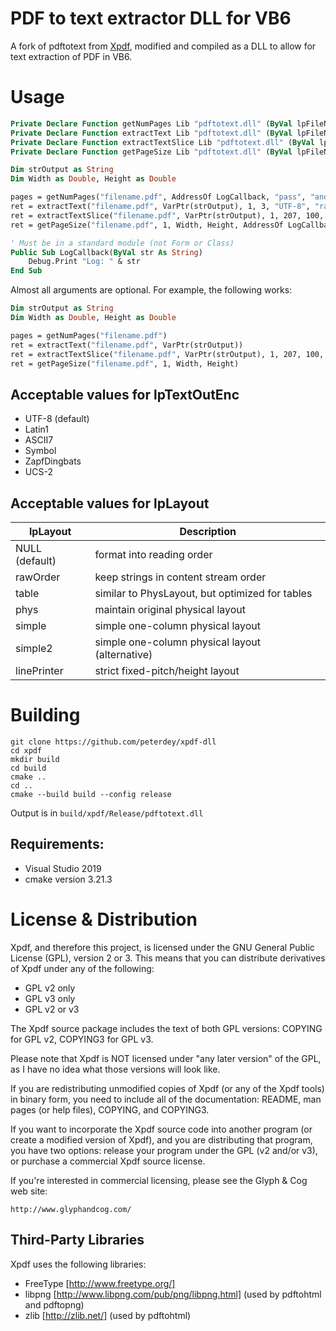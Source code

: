 #  PDF to text extractor DLL for VB6 

A fork of pdftotext from [Xpdf](http://www.xpdfreader.com/ "Xpdf"), modified and compiled as a DLL to allow for text extraction of PDF in VB6.

# Usage
```vb
Private Declare Function getNumPages Lib "pdftotext.dll" (ByVal lpFileName As String, Optional ByVal lpLogCallbackFunc As Long, Optional ByVal lpOwnerPassword As String, Optional ByVal lpUserPassword As String) As Integer
Private Declare Function extractText Lib "pdftotext.dll" (ByVal lpFileName As String, ByVal lpTextOutput As Long, Optional ByVal iFirstPage As Integer, Optional ByVal iLastPage As Integer, Optional ByVal lpTextOutEnc As String, Optional ByVal lpLayout As String, Optional ByVal lpLogCallbackFunc As Long, Optional ByVal lpOwnerPassword As String, Optional ByVal lpUserPassword As String) As Integer
Private Declare Function extractTextSlice Lib "pdftotext.dll" (ByVal lpFileName As String, ByVal lpTextOutput As Long, ByVal iPage As Integer, ByVal iSliceX As Integer, ByVal iSliceY As Integer, ByVal iSliceW As Integer, ByVal iSliceH As Integer, Optional ByVal lpTextOutEnc As String, Optional ByVal lpLayout As String, Optional ByVal lpLogCallbackFunc As Long, Optional ByVal lpOwnerPassword As String, Optional ByVal lpUserPassword As String) As Integer
Private Declare Function getPageSize Lib "pdftotext.dll" (ByVal lpFileName As String, ByVal iPage as Integer, ByRef dWidth as Double, ByRef dHeight as Double, Optional ByVal lpLogCallbackFunc As Long, Optional ByVal lpOwnerPassword As String, Optional ByVal lpUserPassword As String) As Integer

Dim strOutput as String
Dim Width as Double, Height as Double

pages = getNumPages("filename.pdf", AddressOf LogCallback, "pass", "anotherpass")
ret = extractText("filename.pdf", VarPtr(strOutput), 1, 3, "UTF-8", "rawOrder", AddressOf LogCallback, "pass", "anotherpass")
ret = extractTextSlice("filename.pdf", VarPtr(strOutput), 1, 207, 100, 300, 200, "UTF-8", "table", AddressOf LogCallback, "pass", "anotherpass")
ret = getPageSize("filename.pdf", 1, Width, Height, AddressOf LogCallback, "pass", "anotherpass")

' Must be in a standard module (not Form or Class)
Public Sub LogCallback(ByVal str As String)
	Debug.Print "Log: " & str
End Sub
```

Almost all arguments are optional.  For example, the following works:
```vb
Dim strOutput as String
Dim Width as Double, Height as Double

pages = getNumPages("filename.pdf")
ret = extractText("filename.pdf", VarPtr(strOutput))
ret = extractTextSlice("filename.pdf", VarPtr(strOutput), 1, 207, 100, 300, 200) 'However, you probably want to use the "table" layout
ret = getPageSize("filename.pdf", 1, Width, Height)
```

## Acceptable values for lpTextOutEnc
* UTF-8 (default)
* Latin1
* ASCII7
* Symbol
* ZapfDingbats
* UCS-2

## Acceptable values for lpLayout
| lpLayout | Description |
| ------------ | ------------ |
| NULL (default) | format into reading order |
| rawOrder | keep strings in content stream order |
| table | similar to PhysLayout, but optimized for tables |
| phys | maintain original physical layout |
| simple | simple one-column physical layout |
| simple2 | simple one-column physical layout (alternative) |
| linePrinter | strict fixed-pitch/height layout |

# Building
```console
git clone https://github.com/peterdey/xpdf-dll
cd xpdf
mkdir build
cd build 
cmake ..
cd ..
cmake --build build --config release
```
Output is in `build/xpdf/Release/pdftotext.dll`

## Requirements:

* Visual Studio 2019
* cmake version 3.21.3

# License & Distribution

Xpdf, and therefore this project, is licensed under the GNU General Public License (GPL), version 2
or 3.  This means that you can distribute derivatives of Xpdf under
any of the following:
  - GPL v2 only
  - GPL v3 only
  - GPL v2 or v3

The Xpdf source package includes the text of both GPL versions:
COPYING for GPL v2, COPYING3 for GPL v3.

Please note that Xpdf is NOT licensed under "any later version" of the
GPL, as I have no idea what those versions will look like.

If you are redistributing unmodified copies of Xpdf (or any of the
Xpdf tools) in binary form, you need to include all of the
documentation: README, man pages (or help files), COPYING, and
COPYING3.

If you want to incorporate the Xpdf source code into another program
(or create a modified version of Xpdf), and you are distributing that
program, you have two options: release your program under the GPL (v2
and/or v3), or purchase a commercial Xpdf source license.

If you're interested in commercial licensing, please see the Glyph &
Cog web site:

    http://www.glyphandcog.com/

## Third-Party Libraries

Xpdf uses the following libraries:
* FreeType [http://www.freetype.org/]
* libpng [http://www.libpng.com/pub/png/libpng.html] (used by pdftohtml and pdftopng)
* zlib [http://zlib.net/] (used by pdftohtml)
